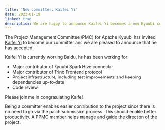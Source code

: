 ```yaml
---
title: 'New committer: Kaifei Yi'
date: 2023-01-19
linked: true
description: We are happy to announce Kaifei Yi becomes a new Kyuubi committer.
---
```

<!---
  Licensed under the Apache License, Version 2.0 (the "License");
  you may not use this file except in compliance with the License.
  You may obtain a copy of the License at

   http://www.apache.org/licenses/LICENSE-2.0

  Unless required by applicable law or agreed to in writing, software
  distributed under the License is distributed on an "AS IS" BASIS,
  WITHOUT WARRANTIES OR CONDITIONS OF ANY KIND, either express or implied.
  See the License for the specific language governing permissions and
  limitations under the License. See accompanying LICENSE file.
-->

The Project Management Committee (PMC) for Apache Kyuubi
has invited [Kaifei Yi](https://github.com/Yikf) to become our committer and
we are pleased to announce that he has accepted.

Kaifei Yi is currently working Baidu, he has been working for

   - Major contributor of Kyuubi Spark Hive connector
   - Major contributor of Trino Frontend protocol
   - Project infrastructure, including test improvements and keeping dependencies up-to-date
   - Code review

Please join me in congratulating Kaifei!

Being a committer enables easier contribution to the
project since there is no need to go via the patch
submission process. This should enable better productivity.
A PPMC member helps manage and guide the direction of the project.
